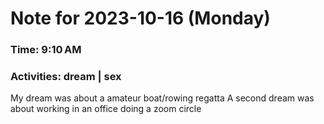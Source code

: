 # Note for 2023-10-16 (Monday)
### Time: 9:10 AM
### Activities: dream | sex

My dream was about a amateur boat/rowing regatta  A second dream was about working in an office doing a zoom circle
